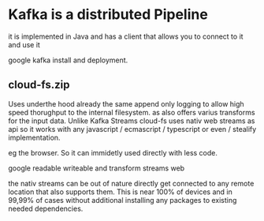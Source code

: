# Kafka is a distributed Pipeline 
it is implemented in Java and has a client that allows you to connect to it and use it

google kafka install and deployment.

## cloud-fs.zip
Uses underthe hood already the same append only logging to allow high speed thorughput to the internal filesystem.
as also offers varius transforms for the input data. Unlike Kafka Streams cloud-fs uses nativ web streams as api
so it works with any javascript / ecmascript / typescript or even / stealify implementation.

eg the browser. So it can immidetly used directly with less code. 

google readable writeable and transform streams web

the nativ streams can be out of nature directly get connected to any remote location that also supports them.
This is near 100% of devices and in 99,99% of cases without additional installing any packages to existing
needed dependencies.